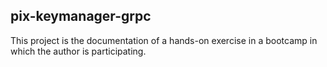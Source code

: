 ## pix-keymanager-grpc

This project is the documentation of a hands-on exercise in a bootcamp in which the author is participating.
